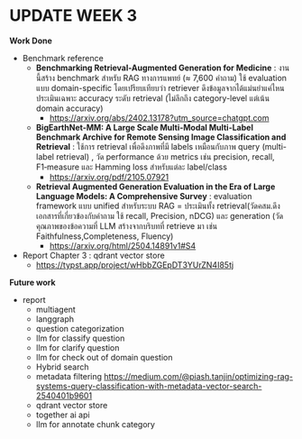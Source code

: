 # UPDATE WEEK 3
**Work Done**
- Benchmark reference
  - **Benchmarking Retrieval-Augmented Generation for Medicine** : งานนี้สร้าง benchmark สำหรับ RAG ทางการแพทย์ (≈ 7,600 คำถาม) ใช้ evaluation แบบ domain-specific โดยเปรียบเทียบว่า retriever ดึงข้อมูลจากได้แม่นยำแค่ไหน ประเมินเฉพาะ accuracy ระดับ retrieval (ไม่ลึกถึง category-level แต่เน้น domain accuracy)
    - https://arxiv.org/abs/2402.13178?utm_source=chatgpt.com
  - **BigEarthNet-MM: A Large Scale Multi-Modal Multi-Label Benchmark Archive for Remote Sensing Image Classification and Retrieval** : ใช้การ retrieval เพื่อดึงภาพที่มี labels เหมือนกับภาพ query (multi-label retrieval) , วัด performance ด้วย metrics เช่น precision, recall, F1‑measure และ Hamming loss สำหรับแต่ละ label/class
    - https://arxiv.org/pdf/2105.07921
  - **Retrieval Augmented Generation Evaluation in the Era of Large Language Models: A Comprehensive Survey** : evaluation framework แบบ unified สำหรับระบบ RAG = ประเมินทั้ง retrieval(วัดคสม.ดึงเอกสารที่เกี่ยวข้องกับคำถาม ใช้ recall, Precision, nDCG) และ generation (วัดคุณภาพของข้อความที่ LLM สร้างจากบริบทที่ retrieve มา เช่น Faithfulness,Completeness, Fluency)
    - https://arxiv.org/html/2504.14891v1#S4
-  Report Chapter 3 : qdrant vector store
   - https://typst.app/project/wHbbZGEpDT3YUrZN4I85tj
    
**Future work**
- report
  - multiagent
  - langgraph
  - question categorization
  - llm for classify question
  - llm for clarify question
  - llm for check out of domain question
  - Hybrid search
  - metadata filtering https://medium.com/@piash.tanjin/optimizing-rag-systems-query-classification-with-metadata-vector-search-2540401b9601
  - qdrant vector store
  - together ai api
  - llm for annotate chunk category
